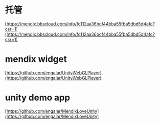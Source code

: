 # 托管

[https://mendix.bbscloud.com/info/fc112aa36bcf44bba55fba5dbd5d4afc?csr=1](https://mendix.bbscloud.com/info/fc112aa36bcf44bba55fba5dbd5d4afc?csr=1)

# mendix widget
[https://github.com/engalar/UnityWebGLPlayer](https://github.com/engalar/UnityWebGLPlayer)

# unity demo app
[https://github.com/engalar/MendixLoveUnity](https://github.com/engalar/MendixLoveUnity)
